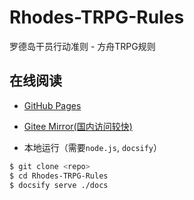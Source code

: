 # Rhodes-TRPG-Rules
罗德岛干员行动准则 - 方舟TRPG规则

## 在线阅读

- [GitHub Pages](https://nemo1166.github.io/Rhodes-TRPG-Rules/)

- [Gitee Mirror(国内访问较快)](https://nemo1166.gitee.io/rhodes-trpg-rules/)

- 本地运行（需要`node.js`, `docsify`）

```bash
$ git clone <repo>
$ cd Rhodes-TRPG-Rules
$ docsify serve ./docs
```



